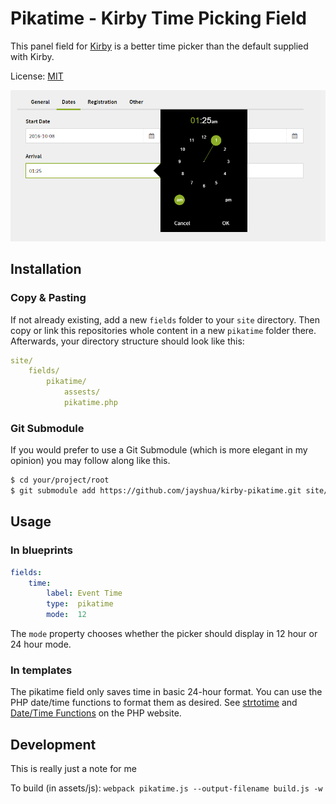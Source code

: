 # Pikatime - Kirby Time Picking Field

This panel field for [Kirby](http://getkirby.com) is a better time picker than the default supplied with Kirby.

License: [MIT](http://opensource.org/licenses/MIT)

![Screenshot](https://raw.githubusercontent.com/Jayshua/kirby-pikatime/master/example.png)

## Installation

### Copy & Pasting

If not already existing, add a new `fields` folder to your `site` directory. Then copy or link this repositories whole content in a new `pikatime` folder there. Afterwards, your directory structure should look like this:

```yaml
site/
    fields/
        pikatime/
            assests/
            pikatime.php
```

### Git Submodule

If you would prefer to use a Git Submodule (which is more elegant in my opinion) you may follow along like this.

```bash
$ cd your/project/root
$ git submodule add https://github.com/jayshua/kirby-pikatime.git site/fields/pikatime
```

## Usage

### In blueprints

```yaml
fields:
    time:
        label: Event Time
        type:  pikatime
        mode:  12
```

The `mode` property chooses whether the picker should display in 12 hour or 24 hour mode.

### In templates

The pikatime field only saves time in basic 24-hour format. You can use the PHP date/time functions to format them as desired. See [strtotime](http://php.net/manual/en/function.strtotime.php) and [Date/Time Functions](http://php.net/manual/en/ref.datetime.php) on the PHP website.

## Development
This is really just a note for me

To build (in assets/js):
`webpack pikatime.js --output-filename build.js -w`
